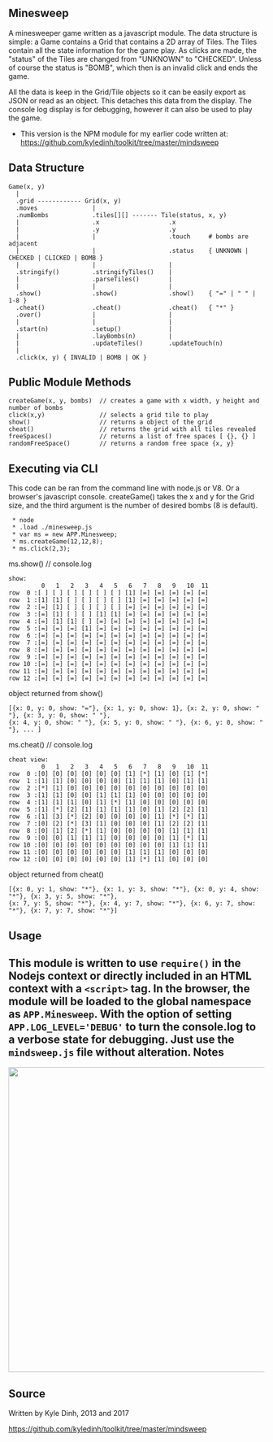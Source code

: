 Minesweep
---------
A minesweeper game written as a javascript module. The data structure is simple: a Game contains a Grid that contains a 2D array of Tiles. The Tiles contain all the state information for the game play. As clicks are made, the "status" of the Tiles are changed from "UNKNOWN" to "CHECKED".  Unless of course the status is "BOMB", which then is an invalid click and ends the game.

All the data is keep in the Grid/Tile objects so it can be easily export as JSON or read as an object. This detaches this data from the display. The console log display is for debugging, however it can also be used to play the game.

* This version is the NPM module for my earlier code written at: https://github.com/kyledinh/toolkit/tree/master/mindsweep

Data Structure
--------------
```
Game(x, y)
  |
  .grid ------------ Grid(x, y)
  .moves               |
  .numBombs            .tiles[][] ------- Tile(status, x, y)
  |                    .x                   .x
  |                    .y                   .y
  |                    |                    .touch     # bombs are adjacent
  |                    |                    .status    { UNKNOWN | CHECKED | CLICKED | BOMB }
  |                    |                    |
  .stringify()         .stringifyTiles()    |
  |                    .parseTiles()        |
  |                    |                    |
  .show()              .show()              .show()    { "=" | " " | 1-8 }
  .cheat()             .cheat()             .cheat()   { "*" }            
  .over()              |                    |
  |                    |                    |
  .start(n)            .setup()             |                              
  |                    .layBombs(n)         |
  |                    .updateTiles()       .updateTouch(n)
  |
  .click(x, y) { INVALID | BOMB | OK }

```

Public Module Methods
---------------------
```
createGame(x, y, bombs)  // creates a game with x width, y height and number of bombs
click(x,y)               // selects a grid tile to play
show()                   // returns a object of the grid
cheat()                  // returns the grid with all tiles revealed
freeSpaces()             // returns a list of free spaces [ {}, {} ]
randomFreeSpace()        // returns a random free space {x, y}
```


Executing via CLI
-----------------
This code can be ran from the command line with node.js or V8. Or a browser's javascript console. createGame() takes the x and y for the Grid size, and the third argument is the number of desired bombs (8 is default).
```
 * node
 * .load ./minesweep.js
 * var ms = new APP.Minesweep;
 * ms.createGame(12,12,8);
 * ms.click(2,3);

```
ms.show() // console.log
```
show:
         0   1   2   3   4   5   6   7   8   9   10  11  
row  0 :[ ] [ ] [ ] [ ] [ ] [ ] [1] [=] [=] [=] [=] [=]
row  1 :[1] [1] [ ] [ ] [ ] [ ] [1] [=] [=] [=] [=] [=]
row  2 :[=] [1] [ ] [ ] [ ] [ ] [=] [=] [=] [=] [=] [=]
row  3 :[=] [1] [ ] [ ] [1] [1] [=] [=] [=] [=] [=] [=]
row  4 :[=] [1] [1] [ ] [=] [=] [=] [=] [=] [=] [=] [=]
row  5 :[=] [=] [=] [1] [=] [=] [=] [=] [=] [=] [=] [=]
row  6 :[=] [=] [=] [=] [=] [=] [=] [=] [=] [=] [=] [=]
row  7 :[=] [=] [=] [=] [=] [=] [=] [=] [=] [=] [=] [=]
row  8 :[=] [=] [=] [=] [=] [=] [=] [=] [=] [=] [=] [=]
row  9 :[=] [=] [=] [=] [=] [=] [=] [=] [=] [=] [=] [=]
row 10 :[=] [=] [=] [=] [=] [=] [=] [=] [=] [=] [=] [=]
row 11 :[=] [=] [=] [=] [=] [=] [=] [=] [=] [=] [=] [=]
row 12 :[=] [=] [=] [=] [=] [=] [=] [=] [=] [=] [=] [=]
```

object returned from show()
```
[{x: 0, y: 0, show: "="}, {x: 1, y: 0, show: 1}, {x: 2, y: 0, show: " "}, {x: 3, y: 0, show: " "},
{x: 4, y: 0, show: " "}, {x: 5, y: 0, show: " "}, {x: 6, y: 0, show: " "}, ... ]
```


ms.cheat() // console.log
```
cheat view:
         0   1   2   3   4   5   6   7   8   9   10  11  
row  0 :[0] [0] [0] [0] [0] [0] [1] [*] [1] [0] [1] [*]
row  1 :[1] [1] [0] [0] [0] [0] [1] [1] [1] [0] [1] [1]
row  2 :[*] [1] [0] [0] [0] [0] [0] [0] [0] [0] [0] [0]
row  3 :[1] [1] [0] [0] [1] [1] [1] [0] [0] [0] [0] [0]
row  4 :[1] [1] [1] [0] [1] [*] [1] [0] [0] [0] [0] [0]
row  5 :[1] [*] [2] [1] [1] [1] [1] [0] [1] [2] [2] [1]
row  6 :[1] [3] [*] [2] [0] [0] [0] [0] [1] [*] [*] [1]
row  7 :[0] [2] [*] [3] [1] [0] [0] [0] [1] [2] [2] [1]
row  8 :[0] [1] [2] [*] [1] [0] [0] [0] [0] [1] [1] [1]
row  9 :[0] [0] [1] [1] [1] [0] [0] [0] [0] [1] [*] [1]
row 10 :[0] [0] [0] [0] [0] [0] [0] [0] [0] [1] [1] [1]
row 11 :[0] [0] [0] [0] [0] [0] [1] [1] [1] [0] [0] [0]
row 12 :[0] [0] [0] [0] [0] [0] [1] [*] [1] [0] [0] [0]
```

object returned from cheat()
```
[{x: 0, y: 1, show: "*"}, {x: 1, y: 3, show: "*"}, {x: 0, y: 4, show: "*"}, {x: 3, y: 5, show: "*"},
{x: 7, y: 5, show: "*"}, {x: 4, y: 7, show: "*"}, {x: 6, y: 7, show: "*"}, {x: 7, y: 7, show: "*"}]
```

Usage
-----
This module is written to use `require()` in the Nodejs context or directly included in an HTML context with a `<script>` tag. In the browser, the module will be loaded to the global namespace as `APP.Minesweep`. With the option of setting `APP.LOG_LEVEL='DEBUG'` to turn the console.log to a verbose state for debugging. Just use the `mindsweep.js` file without alteration.
Notes
-----
<img src="https://lh6.googleusercontent.com/p_RWhFwdGRuIbD3TtkStUqfhOagyfM86ouJbH9mTHNZRdZwA-7g999pLip6jIJXoZtWfWKOP5d-cGxWRbP16PGj307fOpJ_ZgPZNxSi2hu0g07Wc8MGCZuLINg"  width="600" />

Source
------
Written by Kyle Dinh, 2013 and 2017

https://github.com/kyledinh/toolkit/tree/master/mindsweep
